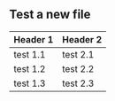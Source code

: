 ## Test a new file

Header 1 | Header 2
---------|---------
test 1.1 | test 2.1
test 1.2 | test 2.2
test 1.3 | test 2.3
